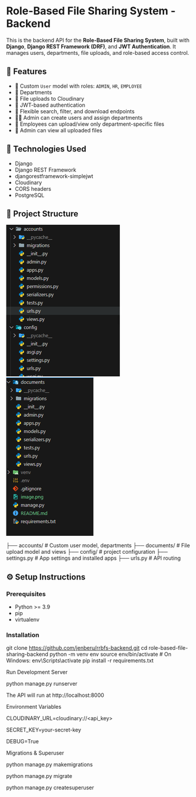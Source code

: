 
# Role-Based File Sharing System - Backend

This is the backend API for the **Role-Based File Sharing System**, built with **Django**, **Django REST Framework (DRF)**, and **JWT Authentication**. It manages users, departments, file uploads, and role-based access control.

## 🔗 Features

- 👤 Custom `User` model with roles: `ADMIN`, `HR`, `EMPLOYEE`
- 🏢 Departments
- 📁 File uploads  to Cloudinary
- 🔐 JWT-based authentication
- 🔎 Flexible search, filter, and download endpoints
- 👨‍💼 Admin can create users and assign departments
- 🔄 Employees can upload/view only department-specific files
- 📂 Admin can view all uploaded files

## 🔧 Technologies Used

- Django
- Django REST Framework
- djangorestframework-simplejwt
- Cloudinary 
- CORS headers
- PostgreSQL 

## 📁 Project Structure

![alt text](image.png)
![alt text](image-1.png)

├── accounts/ # Custom user model, departments
├── documents/ # File upload model and views
├── config/ # project configuration
   ├── settings.py # App settings and installed apps
    ├── urls.py # API routing

## ⚙️ Setup Instructions

### Prerequisites

- Python >= 3.9
- pip
- virtualenv

### Installation

git clone https://github.com/jenberu/rrbfs-backend.git
cd role-based-file-sharing-backend
python -m venv env
source env/bin/activate   # On Windows: env\Scripts\activate
pip install -r requirements.txt

Run Development Server

python manage.py runserver

The API will run at http://localhost:8000

Environment Variables



CLOUDINARY_URL=cloudinary://<api_key>

SECRET_KEY=your-secret-key

DEBUG=True

Migrations & Superuser

python manage.py makemigrations

python manage.py migrate

python manage.py createsuperuser

